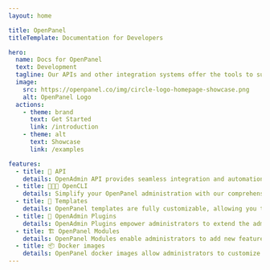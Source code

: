 ```yaml
---
layout: home

title: OpenPanel
titleTemplate: Documentation for Developers

hero:
  name: Docs for OpenPanel
  text: Development
  tagline: Our APIs and other integration systems offer the tools to successfully build a custom application that works seamlessly with OpenPanel.
  image:
    src: https://openpanel.co/img/circle-logo-homepage-showcase.png
    alt: OpenPanel Logo
  actions:
    - theme: brand
      text: Get Started
      link: /introduction
    - theme: alt
      text: Showcase
      link: /examples

features:
  - title: 🔑 API
    details: OpenAdmin API provides seamless integration and automation capabilities for developers, enabling effortless management of hosting environments through programmatic access.
  - title: 👨🏻‍💻 OpenCLI
    details: Simplify your OpenPanel administration with our comprehensive CLI commands, offering precise control and efficient management of your web hosting environment.
  - title: 🎨 Templates
    details: OpenPanel templates are fully customizable, allowing you to tailor your web hosting environment to perfectly match your brand's identity and requirements.
  - title: 🔌 OpenAdmin Plugins
    details: OpenAdmin Plugins empower administrators to extend the admin interface with additional functionalities, ensuring a tailored and enhanced management experience.
  - title: 🏗 OpenPanel Modules
    details: OpenPanel Modules enable administrators to add new features to the user-level panel, enriching the user experience with expanded capabilities and services.
  - title: 📦 Docker images
    details: OpenPanel docker images allow administrators to customize technology stacks per user plan, offering flexibility and tailored solutions for diverse hosting needs.
---
```


<script setup>
// import HomeSponsors from './.vitepress/theme/components/HomeSponsors.vue'
// import './.vitepress/theme/styles/home-links.css'
</script>

<!-- <HomeSponsors /> -->
